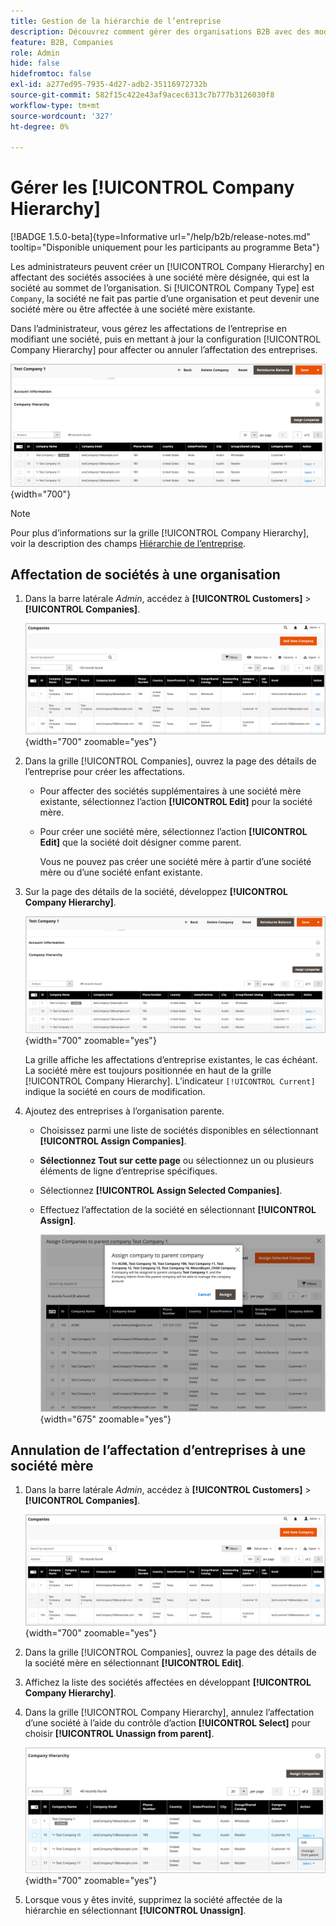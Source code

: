 ```yaml
---
title: Gestion de la hiérarchie de l’entreprise
description: Découvrez comment gérer des organisations B2B avec des modèles opérationnels complexes en créant des hiérarchies d’entreprise
feature: B2B, Companies
role: Admin
hide: false
hidefromtoc: false
exl-id: a277ed95-7935-4d27-adb2-35116972732b
source-git-commit: 582f15c422e43af9acec6313c7b777b3126030f8
workflow-type: tm+mt
source-wordcount: '327'
ht-degree: 0%

---
```


# Gérer les [!UICONTROL Company Hierarchy]

[!BADGE 1.5.0-beta]{type=Informative url="/help/b2b/release-notes.md" tooltip="Disponible uniquement pour les participants au programme Beta"}

Les administrateurs peuvent créer un [!UICONTROL Company Hierarchy] en affectant des sociétés associées à une société mère désignée, qui est la société au sommet de l’organisation. Si [!UICONTROL Company Type] est `Company`, la société ne fait pas partie d’une organisation et peut devenir une société mère ou être affectée à une société mère existante.

Dans l’administrateur, vous gérez les affectations de l’entreprise en modifiant une société, puis en mettant à jour la configuration [!UICONTROL Company Hierarchy] pour affecter ou annuler l’affectation des entreprises.

![Grille de hiérarchie de l’entreprise](./assets/company-detail-hierarchy-current-flag.png){width="700"}

>[!NOTE]
>
>Pour plus d’informations sur la grille [!UICONTROL Company Hierarchy], voir la description des champs [Hiérarchie de l’entreprise](account-company-create.md#company-hierarchy).

## Affectation de sociétés à une organisation

1. Dans la barre latérale _Admin_, accédez à **[!UICONTROL Customers]** > **[!UICONTROL Companies]**.

   ![Grille d’entreprises](./assets/companies-grid-view.png){width="700" zoomable="yes"}

1. Dans la grille [!UICONTROL Companies], ouvrez la page des détails de l’entreprise pour créer les affectations.

   - Pour affecter des sociétés supplémentaires à une société mère existante, sélectionnez l’action **[!UICONTROL Edit]** pour la société mère.
   - Pour créer une société mère, sélectionnez l’action **[!UICONTROL Edit]** que la société doit désigner comme parent.

     Vous ne pouvez pas créer une société mère à partir d’une société mère ou d’une société enfant existante.

1. Sur la page des détails de la société, développez **[!UICONTROL Company Hierarchy]**.

   ![Grille de hiérarchie de l’entreprise](./assets/company-detail-hierarchy-current-flag.png){width="700" zoomable="yes"}

   La grille affiche les affectations d’entreprise existantes, le cas échéant. La société mère est toujours positionnée en haut de la grille [!UICONTROL Company Hierarchy]. L’indicateur `[!UICONTROL Current]` indique la société en cours de modification.

1. Ajoutez des entreprises à l’organisation parente.

   - Choisissez parmi une liste de sociétés disponibles en sélectionnant **[!UICONTROL Assign Companies]**.

   - **Sélectionnez Tout sur cette page** ou sélectionnez un ou plusieurs éléments de ligne d’entreprise spécifiques.

   - Sélectionnez **[!UICONTROL Assign Selected Companies]**.

   - Effectuez l’affectation de la société en sélectionnant **[!UICONTROL Assign]**.

     ![Affecter des entreprises à l’organisation](./assets/assign-selected-companies-hierarchy.png){width="675" zoomable="yes"}

## Annulation de l’affectation d’entreprises à une société mère

1. Dans la barre latérale _Admin_, accédez à **[!UICONTROL Customers]** > **[!UICONTROL Companies]**.

   ![Grille d’entreprises](./assets/companies-grid-view.png){width="700" zoomable="yes"}

1. Dans la grille [!UICONTROL Companies], ouvrez la page des détails de la société mère en sélectionnant **[!UICONTROL Edit]**.

1. Affichez la liste des sociétés affectées en développant **[!UICONTROL Company Hierarchy]**.

1. Dans la grille [!UICONTROL Company Hierarchy], annulez l’affectation d’une société à l’aide du contrôle d’action **[!UICONTROL Select]** pour choisir **[!UICONTROL Unassign from parent]**.

   ![Annulation de l’affectation des entreprises à une organisation parente](./assets/company-hierarchy-grid-unassign.png){width="700" zoomable="yes"}

1. Lorsque vous y êtes invité, supprimez la société affectée de la hiérarchie en sélectionnant **[!UICONTROL Unassign]**.
